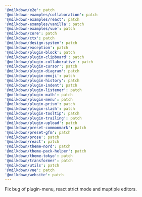 ```yaml
---
'@milkdown/e2e': patch
'@milkdown-examples/collaboration': patch
'@milkdown-examples/react': patch
'@milkdown-examples/vanilla': patch
'@milkdown-examples/vue': patch
'@milkdown/core': patch
'@milkdown/ctx': patch
'@milkdown/design-system': patch
'@milkdown/exception': patch
'@milkdown/plugin-block': patch
'@milkdown/plugin-clipboard': patch
'@milkdown/plugin-collaborative': patch
'@milkdown/plugin-cursor': patch
'@milkdown/plugin-diagram': patch
'@milkdown/plugin-emoji': patch
'@milkdown/plugin-history': patch
'@milkdown/plugin-indent': patch
'@milkdown/plugin-listener': patch
'@milkdown/plugin-math': patch
'@milkdown/plugin-menu': patch
'@milkdown/plugin-prism': patch
'@milkdown/plugin-slash': patch
'@milkdown/plugin-tooltip': patch
'@milkdown/plugin-trailing': patch
'@milkdown/plugin-upload': patch
'@milkdown/preset-commonmark': patch
'@milkdown/preset-gfm': patch
'@milkdown/prose': patch
'@milkdown/react': patch
'@milkdown/theme-nord': patch
'@milkdown/theme-pack-helper': patch
'@milkdown/theme-tokyo': patch
'@milkdown/transformer': patch
'@milkdown/utils': patch
'@milkdown/vue': patch
'@milkdown/website': patch
---
```


Fix bug of plugin-menu, react strict mode and muptiple editors.
